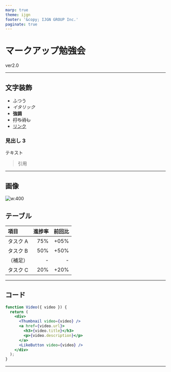 ```yaml
---
marp: true
theme: ijgn
footer: '&copy; IJGN GROUP Inc.'
paginate: true
---
```

<!--
_class: hero
_footer: ''
_paginate: false
-->
# マークアップ勉強会

ver2.0

---
<!--
_class: default
-->
## 文字装飾

- ふつう
- *イタリック*
- **強調**
- ~~打ち消し~~
- [リンク](https://ijgn.jp)

### 見出し 3

テキスト

> 引用

---
<!--
_class: default
-->
## 画像

![w:400](https://storage.googleapis.com/studio-design-asset-files/projects/VGOKvryjWn/s-2400x621_v-frms_webp_695b6ef8-230d-4486-8102-79e8de042ca8_small.webp)

## テーブル

| 項目     | 進捗率 | 前回比 |
|:-------- | ------:| ------:|
| タスク A |    75% |   +05% |
| タスク B |    50% |   +50% |
| （補足） |      - |      - |
| タスク C |    20% |   +20% |

---
<!--
_class: default
-->
## コード

```jsx
function Video({ video }) {
  return (
    <div>
      <Thumbnail video={video} />
      <a href={video.url}>
        <h3>{video.title}</h3>
        <p>{video.description}</p>
      </a>
      <LikeButton video={video} />
    </div>
  );
}
```

---
<!--
_class: last
_footer: ''
_paginate: false
-->
